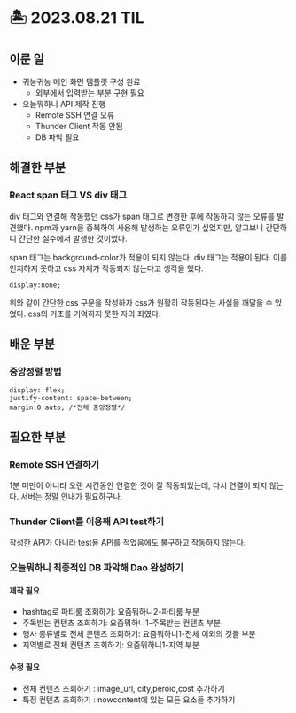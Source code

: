 # 🏝️ 2023.08.21 TIL
## 이룬 일
- 귀농귀농 메인 화면 템플릿 구성 완료
    - 외부에서 입력받는 부분 구현 필요
- 오늘뭐하니 API 제작 진행
    - Remote SSH 연결 오류
    - Thunder Client 작동 안됨
    - DB 파악 필요
## 해결한 부분
### React span 태그 VS div 태그
div 태그와 연결해 작동했던 css가 span 태그로 변경한 후에 작동하지 않는 오류를 발견했다. npm과 yarn을 중복하여 사용해 발생하는 오류인가 싶었지만, 알고보니 간단하디 간단한 실수에서 발생한 것이었다.

span 태그는 background-color가 적용이 되지 않는다. div 태그는 적용이 된다. 이를 인지하지 못하고 css 자체가 작동되지 않는다고 생각을 했다. 
```
display:none;
```
위와 같이 간단한 css 구문을 작성하자 css가 원활히 작동된다는 사실을 깨달을 수 있었다. css의 기초를 기억하지 못한 자의 죄였다.
## 배운 부분
### 중앙정렬 방법
```
display: flex;
justify-content: space-between;
margin:0 auto; /*전체 중앙정렬*/
```
## 필요한 부분
### Remote SSH 연결하기
1분 미만이 아니라 오랜 시간동안 연결한 것이 잘 작동되었는데, 다시 연결이 되지 않는다. 서버는 정말 인내가 필요하구나.
### Thunder Client를 이용해 API test하기
작성한 API가 아니라 test용 API를 적었음에도 불구하고 작동하지 않는다.
### 오늘뭐하니 최종적인 DB 파악해 Dao 완성하기
#### 제작 필요
- hashtag로 파티룸 조회하기: 요즘뭐하니2-파티룸 부분
- 주목받는 컨텐츠 조회하기: 요즘뭐하니1-주목받는 컨텐츠 부분
- 행사 종류별로 전체 콘텐츠 조회하기: 요즘뭐하니1-전체 이외의 것들 부분
- 지역별로 전체 컨텐츠 조회하기: 요즘뭐하니1-지역 부분
#### 수정 필요
- 전체 컨텐츠 조회하기
: image_url, city,peroid,cost 추가하기
- 특정 컨텐츠 조회하기
: nowcontent에 있는 모든 요소들 추가하기